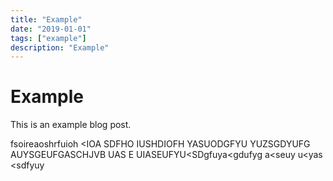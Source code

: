 ```yaml
---
title: "Example"
date: "2019-01-01"
tags: ["example"]
description: "Example"
---
```


# Example

This is an example blog post.

fsoireaoshrfuioh <IOA SDFHO IUSHDIOFH YASUODGFYU YUZSGDYUFG AUYSGEUFGASCHJVB UAS E UIASEUFYU<SDgfuya<gdufyg a<seuy u<yas <sdfyuy
